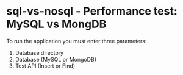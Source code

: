 # sql-vs-nosql - Performance test: MySQL vs MongDB

To run the application you must enter three parameters:
1) Database directory
2) Database (MySQL or MongoDB)
3) Test API (Insert or Find)
